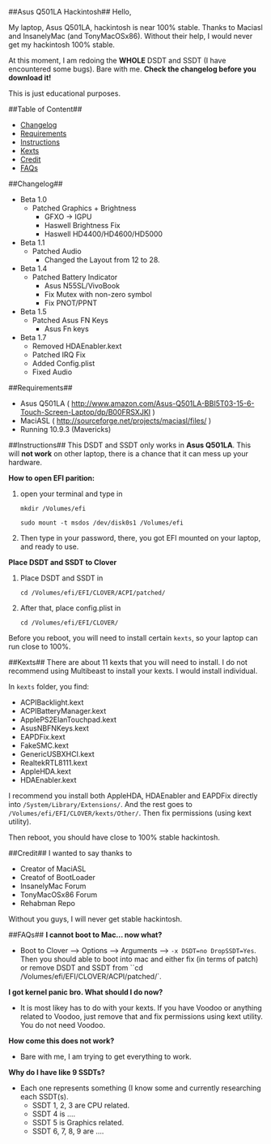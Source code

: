##Asus Q501LA Hackintosh##
Hello,

My laptop, Asus Q501LA, hackintosh is near 100% stable. Thanks to Maciasl and InsanelyMac (and TonyMacOSx86). Without their help, I would never get my hackintosh 100% stable. 

At this moment, I am redoing the **WHOLE** DSDT and SSDT (I have encountered some bugs). Bare with me. **Check the changelog before you download it!**

This is just educational purposes.

##Table of Content##
- [Changelog](#Changelog)
- [Requirements](#Requirements)
- [Instructions](#Instructions)
- [Kexts](#Kexts)
- [Credit](#Credit)
- [FAQs](#FAQs)

##Changelog##
- Beta 1.0
    - Patched Graphics + Brightness
        - GFXO -> IGPU
        - Haswell Brightness Fix
        - Haswell HD4400/HD4600/HD5000
- Beta 1.1
    - Patched Audio
        - Changed the Layout from 12 to 28.
- Beta 1.4
    - Patched Battery Indicator
        - Asus N55SL/VivoBook
        - Fix Mutex with non-zero symbol
        - Fix PNOT/PPNT
- Beta 1.5
    - Patched Asus FN Keys
        - Asus Fn keys
- Beta 1.7
	- Removed HDAEnabler.kext
	- Patched IRQ Fix
	- Added Config.plist
	- Fixed Audio

##Requirements##
- Asus Q501LA ( http://www.amazon.com/Asus-Q501LA-BBI5T03-15-6-Touch-Screen-Laptop/dp/B00FRSXJKI ) 
- MaciASL ( http://sourceforge.net/projects/maciasl/files/ )
- Running 10.9.3 (Mavericks)

##Instructions##
This DSDT and SSDT only works in **Asus Q501LA**. This will **not work** on other laptop, there is a chance that it can mess up your hardware.

**How to open EFI parition:**
 1. open your terminal and type in

    `mkdir /Volumes/efi`
    
    `sudo mount -t msdos /dev/disk0s1 /Volumes/efi`

 2. Then type in your password, there, you got EFI mounted on your laptop, and ready to use.


**Place DSDT and SSDT to Clover**
 1. Place DSDT and SSDT in

    `cd /Volumes/efi/EFI/CLOVER/ACPI/patched/`
 
 2. After that, place config.plist in

    `cd /Volumes/efi/EFI/CLOVER/`
    
Before you reboot, you will need to install certain `kexts`, so your laptop can run close to 100%.

##Kexts##
There are about 11 kexts that you will need to install. I do not recommend using Multibeast to install your kexts. I would install individual. 

In `kexts` folder, you find:
- ACPIBacklight.kext
- ACPIBatteryManager.kext
- ApplePS2ElanTouchpad.kext
- AsusNBFNKeys.kext
- EAPDFix.kext
- FakeSMC.kext
- GenericUSBXHCI.kext
- RealtekRTL8111.kext
- AppleHDA.kext
- HDAEnabler.kext

I recommend you install both AppleHDA, HDAEnabler and EAPDFix directly into `/System/Library/Extensions/`. And the rest goes to `/Volumes/efi/EFI/CLOVER/kexts/Other/`. Then fix permissions (using kext utility).

Then reboot, you should have close to 100% stable hackintosh.

##Credit##
I wanted to say thanks to
- Creator of MaciASL
- Creatof of BootLoader
- InsanelyMac Forum
- TonyMacOSx86 Forum
- Rehabman Repo

Without you guys, I will never get stable hackintosh.

##FAQs##
**I cannot boot to Mac... now what?**
- Boot to Clover --> Options --> Arguments --> `-x DSDT=no DropSSDT=Yes`. Then you should able to boot into mac and either fix (in terms of patch) or remove DSDT and SSDT from ``cd /Volumes/efi/EFI/CLOVER/ACPI/patched/`.

**I got kernel panic bro. What should I do now?**
- It is most likey has to do with your kexts. If you have Voodoo or anything related to Voodoo, just remove that and fix permissions using kext utility. You do not need Voodoo. 

**How come this does not work?**
- Bare with me, I am trying to get everything to work. 

**Why do I have like 9 SSDTs?**
- Each one represents something (I know some and currently researching each SSDT(s). 
    - SSDT 1, 2, 3 are CPU related.
    - SSDT 4 is ....
    - SSDT 5 is Graphics related.
    - SSDT 6, 7, 8, 9 are ....
